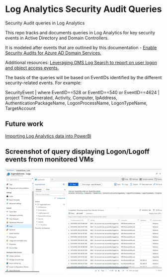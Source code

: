 # Log Analytics Security Audit Queries
Security Audit queries in Log Analytics

This repo tracks and documents queries in Log Analytics for key security events in Active Directory and Domain Controllers.

It is modeled after events that are outlined by this documentation - <a href="https://docs.microsoft.com/en-us/azure/active-directory-domain-services/security-audit-events">Enable Security Audits for Azure AD Domain Services.</a>

Additional resources: <a href="https://blogs.msdn.microsoft.com/wei_out_there_with_system_center/2016/08/05/leveraging-oms-log-search-to-report-on-user-logon-and-object-access-events/">Leveraging OMS Log Search to report on user logon and object access events.</a>

The basis of the queries will be based on EventIDs identified by the different security-related events. For example:

SecurityEvent
| where EventID==528 or EventID==540 or EventID==4624
| project TimeGenerated, Activity, Computer, IpAddress, AuthenticationPackageName, LogonProcessName, LogonTypeName, TargetAccount

## Future work

<a href="https://docs.microsoft.com/en-us/azure/azure-monitor/platform/powerbi">Importing Log Analytics data into PowerBI</a>

## Screenshot of query displaying Logon/Logoff events from monitored VMs

<img src="https://github.com/juliansoh/LogAnalyticsSecurityAuditQueries/blob/master/Screenshots/LogAnalyticsQueryShowingLogonLogoffEvents.jpg">
